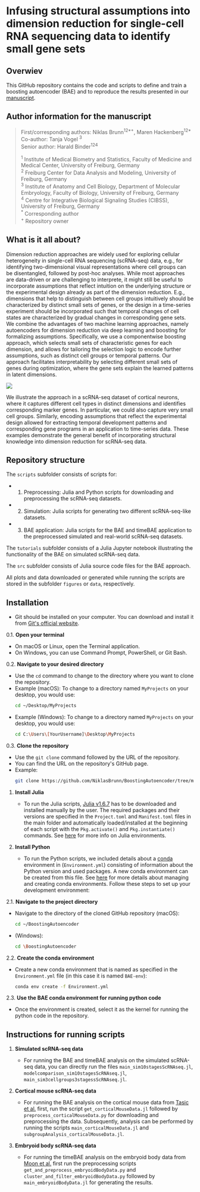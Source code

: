 # Infusing structural assumptions into dimension reduction for single-cell RNA sequencing data to identify small gene sets

## Overwiev
This GitHub repository contains the code and scripts to define and train a boosting autoencoder (BAE) and to reproduce the results presented in our [manuscript](https://github.com/NiklasBrunn/BoostingAutoencoder/tree/main).

## Author information for the manuscript
> First/corresponding authors: Niklas Brunn<sup>12*+</sup>, Maren Hackenberg<sup>12*</sup><br>
> Co-author: Tanja Vogel <sup>3</sup><br>
> Senior author: Harald Binder<sup>124</sup>
>
> <sup>1</sup> Institute of Medical Biometry and Statistics, Faculty of Medicine and Medical Center, University of Freiburg, Germany<br>
> <sup>2</sup> Freiburg Center for Data Analysis and Modeling, University of Freiburg, Germany<br>
> <sup>3</sup> Institute of Anatomy and Cell Biology, Department of Molecular Embryology, Faculty of Biology, University of Freiburg, Germany<br>
> <sup>4</sup> Centre for Integrative Biological Signaling Studies (CIBSS), University of Freiburg, Germany<br>
> <sup>*</sup> Corresponding author<br>
> <sup>+</sup> Repository owner

## What is it all about? 
Dimension reduction approaches are widely used for exploring cellular heterogeneity in single-cell RNA sequencing (scRNA-seq) data, e.g., for identifying two-dimensional visual representations where cell groups can be disentangled, followed by post-hoc analyses. While most approaches are data-driven or are challenging to interprete, it might still be useful to incorporate assumptions that reflect intuition on the underlying structure or the experimental design already as part of the dimension reduction. E.g., dimensions that help to distinguish between cell groups intuitively should be characterized by distinct small sets of genes, or the design in a time-series experiment should be incorporated such that temporal changes of cell states are characterized by gradual changes in corresponding gene sets.  
We combine the advantages of two machine learning approaches, namely autoencoders for dimension reduction via deep learning and boosting for formalizing assumptions. Specifically, we use a componentwise boosting approach, which selects small sets of characteristic genes for each dimension, and allows for tailoring the selection logic to encode further assumptions, such as distinct cell groups or temporal patterns. Our approach facilitates interpretability by selecting different small sets of genes during optimization, where the gene sets explain the learned patterns in latent dimensions.

![](figures/ModelOverview.png)

We illustrate the approach in a scRNA-seq dataset of cortical neurons, where it captures different cell types in distinct dimensions and identifies corresponding marker genes. In particular, we could also capture very small cell groups. Similarly, encoding assumptions that reflect the experimental design allowed for extracting temporal development patterns and corresponding gene programs in an application to time-series data. These examples demonstrate the general benefit of incorporating structural knowledge into dimension reduction for scRNA-seq data.  

## Repository structure
The `scripts` subfolder consists of scripts for:
  * 1. Preprocessing: Julia and Python scripts for downloading and preprocessing the scRNA-seq datasets.
  * 2. Simulation: Julia scripts for generating two different scRNA-seq-like datasets.
  * 3. BAE application: Julia scripts for the BAE and timeBAE application to the preprocessed simulated and real-world scRNA-seq datasets.

The `tutorials` subfolder consists of a Julia Jupyter notebook illustrating the functionality of the BAE on simulated scRNA-seq data.

The `src` subfolder consists of Julia source code files for the BAE approach. 

All plots and data downloaded or generated while running the scripts are stored in the subfolder `figures` or `data`, respectively. 

## Installation
- Git should be installed on your computer. You can download and install it from [Git's official website](https://git-scm.com/downloads).

0.1. **Open your terminal**
   - On macOS or Linux, open the Terminal application.
   - On Windows, you can use Command Prompt, PowerShell, or Git Bash.

0.2. **Navigate to your desired directory**
   - Use the `cd` command to change to the directory where you want to clone the repository.
   - Example (macOS): To change to a directory named `MyProjects` on your desktop, you would use:
     ```bash
     cd ~/Desktop/MyProjects
     ```
   - Example (Windows): To change to a directory named `MyProjects` on your desktop, you would use:
     ```bash
     cd C:\Users\[YourUsername]\Desktop\MyProjects
     ```
     
0.3. **Clone the repository**
   - Use the `git clone` command followed by the URL of the repository.
   - You can find the URL on the repository's GitHub page.
   - Example:
     ```bash
     git clone https://github.com/NiklasBrunn/BoostingAutoencoder/tree/main
     ```

1. **Install Julia**
   - To run the Julia scripts, [Julia v1.6.7](https://julialang.org/downloads/) has to be downloaded and installed manually by the user. The required packages and their versions are specified in the `Project.toml` and `Manifest.toml` files in the main folder and automatically loaded/installed at the beginning of each script with the `Pkg.activate()` and `Pkg.instantiate()` commands. See [here](https://pkgdocs.julialang.org/v1.2/environments/) for more info on Julia environments. 

2. **Install Python**
   - To run the Python scripts, we included details about a [conda](https://conda.io/projects/conda/en/latest/user-guide/install/index.html) environment in (`Environment.yml`) consisting of information about the Python version and used packages. A new conda environment can be created from this file. See [here](https://conda.io/projects/conda/en/latest/user-guide/tasks/manage-environments.html#activating-an-environment) for more details about managing and creating conda environments. Follow these steps to set up your development environment:

2.1. **Navigate to the project directory**
   - Navigate to the directory of the cloned GitHub repository (macOS):
     ```bash
     cd ~/BoostingAutoencoder
     ```
   - (Windows):
     ```bash
     cd \BoostingAutoencoder
     ```
       
2.2. **Create the conda environment**
   - Create a new conda environment that is named as specified in the `Environment.yml` file (in this case it is named `BAE-env`):
     ```bash
     conda env create -f Environment.yml
     ```

2.3. **Use the BAE conda environment for running python code**
   - Once the environment is created, select it as the kernel for running the python code in the repository.


## Instructions for running scripts
1. **Simulated scRNA-seq data**
   - For running the BAE and timeBAE analysis on the simulated scRNA-seq data, you can directly run the files `main_sim10stagesScRNAseq.jl`, `modelcomparison_sim10stagesScRNAseq.jl`, `main_sim3cellgroups3stagessScRNAseq.jl`.

2. **Cortical mouse scRNA-seq data**
   - For running the BAE analysis on the cortical mouse data from [Tasic et al.](https://www.nature.com/articles/nn.4216) first, run the script `get_corticalMouseData.jl` followed by `preprocess_corticalMouseData.py` for downloading and preprocessing the data. Subsequently, analysis can be performed by running the scripts `main_corticalMouseData.jl` and `subgroupAnalysis_corticalMouseData.jl`.
3. **Embryoid body scRNA-seq data**
   - For running the timeBAE analysis on the embryoid body data from [Moon et al.](https://www.nature.com/articles/s41587-019-0336-3) first run the preprocessing scripts `get_and_preprocess_embryoidBodyData.py` and `cluster_and_filter_embryoidBodyData.py` followed by `main_embryoidBodyData.jl` for generating the results.
